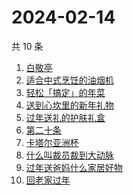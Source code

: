 # 2024-02-14

共 10 条

<!-- BEGIN ZHIHUSEARCH -->
<!-- 最后更新时间 Wed Feb 14 2024 00:11:29 GMT+0800 (China Standard Time) -->
1. [白敬亭](https://www.zhihu.com/search?q=白敬亭)
1. [适合中式烹饪的油烟机](https://www.zhihu.com/search?q=适合中式烹饪的油烟机)
1. [轻松「搞定」的年菜](https://www.zhihu.com/search?q=轻松「搞定」的年菜)
1. [送到心坎里的新年礼物](https://www.zhihu.com/search?q=送到心坎里的新年礼物)
1. [过年送礼的护肤礼盒](https://www.zhihu.com/search?q=过年送礼的护肤礼盒)
1. [第二十条](https://www.zhihu.com/search?q=第二十条)
1. [卡塔尔亚洲杯](https://www.zhihu.com/search?q=卡塔尔亚洲杯)
1. [什么叫裁员裁到大动脉](https://www.zhihu.com/search?q=什么叫裁员裁到大动脉)
1. [过年送爸妈什么家居好物](https://www.zhihu.com/search?q=过年送爸妈什么家居好物)
1. [回老家过年](https://www.zhihu.com/search?q=回老家过年)
<!-- END ZHIHUSEARCH -->
